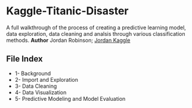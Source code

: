 # Kaggle-Titanic-Disaster
A full walkthrough of the process of creating a predictive learning model, data exploration, data cleaning and analsis through various classification methods. 
**Author**
Jordan Robinson; [Jordan Kaggle](https://www.kaggle.com/code/jordanerobinson/titanic-survival-prediction-python-walkthrough)

## File Index
* 1- Background
* 2- Import and Exploration
* 3- Data Cleaning
* 4- Data Visualization
* 5- Predictive Modeling and Model Evaluation
